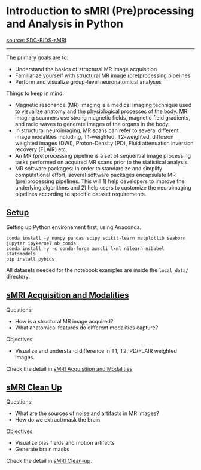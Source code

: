 # Introduction to sMRI (Pre)processing and Analysis in Python

[source: SDC-BIDS-sMRI](https://github.com/carpentries-incubator/SDC-BIDS-sMRI)

---

The primary goals are to:
* Understand the basics of structural MR image acquisition
* Familiarize yourself with structural MR image (pre)processing pipelines
* Perform and visualize group-level neuronatomical analyses

Things to keep in mind:

* Magnetic resonance (MR) imaging is a medical imaging technique used to visualize anatomy and the physiological processes of the body. MR imaging scanners use strong magnetic fields, magnetic field gradients, and radio waves to generate images of the organs in the body.
* In structural neuroimaging, MR scans can refer to several different image modalities including, T1-weighted, T2-weighted, diffusion weighted images (DWI), Proton-Density (PD), Fluid attenuation inversion recovery (FLAIR) etc.
* An MR (pre)processing pipeline is a set of sequential image processing tasks performed on acquired MR scans prior to the statistical analysis.
* MR software packages: In order to standardize and simplify computational effort, several software packages encapsulate MR (pre)processing pipelines. This will 1) help developers to improve the underlying algorithms and 2) help users to customize the neuroimaging pipelines according to specific dataset requirements.

## [Setup](https://carpentries-incubator.github.io/SDC-BIDS-sMRI/setup.html)

Setting up Python environement first, using Anaconda.

```
conda install -y numpy pandas scipy scikit-learn matplotlib seaborn jupyter ipykernel nb_conda
conda install -y -c conda-forge awscli lxml nilearn nibabel statsmodels
pip install pybids
```

All datasets needed for the notebook examples are inside the `local_data/` directory.

## [sMRI Acquisition and Modalities](https://carpentries-incubator.github.io/SDC-BIDS-sMRI/01-Image_Modalities/index.html)

Questions:
* How is a structural MR image acquired?
* What anatomical features do different modalities capture?

Objectives:
* Visualize and understand difference in T1, T2, PD/FLAIR weighted images.

Check the detail in [sMRI Acquisition and Modalities](1-sMRI_Acquisition_and_Modalities.ipynb).

## [sMRI Clean Up](https://carpentries-incubator.github.io/SDC-BIDS-sMRI/02-Image_Cleanup/index.html)

Questions: 
* What are the sources of noise and artifacts in MR images?
* How do we extract/mask the brain

Objectives:
* Visualize bias fields and motion artifacts
* Generate brain masks

Check the detail in [sMRI Clean-up](2-sMRI_Clean-up.ipynb).

## 